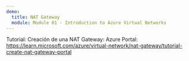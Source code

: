 ```yaml
---
demo:
  title: NAT Gateway
  module: Module 01 - Introduction to Azure Virtual Networks
---
```

Tutorial: Creación de una NAT Gateway: Azure Portal: https://learn.microsoft.com/azure/virtual-network/nat-gateway/tutorial-create-nat-gateway-portal

